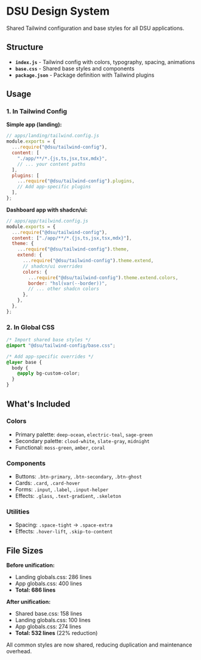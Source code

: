 # DSU Design System

Shared Tailwind configuration and base styles for all DSU applications.

## Structure

- **`index.js`** - Tailwind config with colors, typography, spacing, animations
- **`base.css`** - Shared base styles and components
- **`package.json`** - Package definition with Tailwind plugins

## Usage

### 1. In Tailwind Config

**Simple app (landing):**

```js
// apps/landing/tailwind.config.js
module.exports = {
  ...require("@dsu/tailwind-config"),
  content: [
    "./app/**/*.{js,ts,jsx,tsx,mdx}",
    // ... your content paths
  ],
  plugins: [
    ...require("@dsu/tailwind-config").plugins,
    // Add app-specific plugins
  ],
};
```

**Dashboard app with shadcn/ui:**

```js
// apps/app/tailwind.config.js
module.exports = {
  ...require("@dsu/tailwind-config"),
  content: ["./app/**/*.{js,ts,jsx,tsx,mdx}"],
  theme: {
    ...require("@dsu/tailwind-config").theme,
    extend: {
      ...require("@dsu/tailwind-config").theme.extend,
      // shadcn/ui overrides
      colors: {
        ...require("@dsu/tailwind-config").theme.extend.colors,
        border: "hsl(var(--border))",
        // ... other shadcn colors
      },
    },
  },
};
```

### 2. In Global CSS

```css
/* Import shared base styles */
@import "@dsu/tailwind-config/base.css";

/* Add app-specific overrides */
@layer base {
  body {
    @apply bg-custom-color;
  }
}
```

## What's Included

### Colors

- Primary palette: `deep-ocean`, `electric-teal`, `sage-green`
- Secondary palette: `cloud-white`, `slate-gray`, `midnight`
- Functional: `moss-green`, `amber`, `coral`

### Components

- Buttons: `.btn-primary`, `.btn-secondary`, `.btn-ghost`
- Cards: `.card`, `.card-hover`
- Forms: `.input`, `.label`, `.input-helper`
- Effects: `.glass`, `.text-gradient`, `.skeleton`

### Utilities

- Spacing: `.space-tight` → `.space-extra`
- Effects: `.hover-lift`, `.skip-to-content`

## File Sizes

**Before unification:**

- Landing globals.css: 286 lines
- App globals.css: 400 lines
- **Total: 686 lines**

**After unification:**

- Shared base.css: 158 lines
- Landing globals.css: 100 lines
- App globals.css: 274 lines
- **Total: 532 lines** (22% reduction)

All common styles are now shared, reducing duplication and maintenance overhead.
